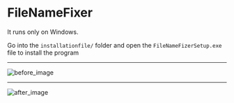 # FileNameFixer

It runs only on Windows.

Go into the `installationfile/` folder and open the `FileNameFizerSetup.exe` file to install the program


___

  ![before_image](./examples_images/before.png)

___

  ![after_image](/examples_images/after.png)
